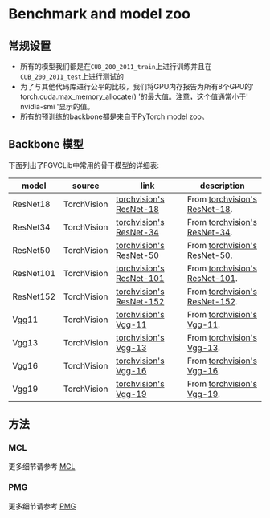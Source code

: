 # Benchmark and model zoo

## 常规设置

- 所有的模型我们都是在`CUB_200_2011_train`上进行训练并且在`CUB_200_2011_test`上进行测试的
- 为了与其他代码库进行公平的比较，我们将GPU内存报告为所有8个GPU的' torch.cuda.max_memory_allocate() '的最大值。注意，这个值通常小于' nvidia-smi '显示的值。
- 所有的预训练的backbone都是来自于PyTorch model zoo。

## Backbone 模型

下面列出了FGVCLib中常用的骨干模型的详细表:

| model            | source      | link                                                                                                                                                                                                   | description                                                                                                                                                                                                                                      |
| ---------------- | ----------- | ------------------------------------------------------------------------------------------------------------------------------------------------------------------------------------------------------ | ------------------------------------------------------------------------------------------------------------------------------------------------------------------------------------------------------------------------------------------------ |
| ResNet18         | TorchVision | [torchvision's ResNet-18](https://download.pytorch.org/models/resnet18-5c106cde.pth)                                                                                                                   | From [torchvision's ResNet-18](https://download.pytorch.org/models/resnet18-5c106cde.pth).                                                                                                                                                       |
| ResNet34         | TorchVision | [torchvision's ResNet-34](https://download.pytorch.org/models/resnet34-333f7ec4.pth)                                                                                                                   | From [torchvision's ResNet-34](https://download.pytorch.org/models/resnet34-333f7ec4.pth).                                                                                                                                                       |
| ResNet50         | TorchVision | [torchvision's ResNet-50](https://download.pytorch.org/models/resnet50-19c8e357.pth)                                                                                                                   | From [torchvision's ResNet-50](https://download.pytorch.org/models/resnet50-19c8e357.pth).                                                                                                                                                       |
| ResNet101         | TorchVision | [torchvision's ResNet-101](https://download.pytorch.org/models/resnet101-5d3b4d8f.pth)                                                                                                                   | From [torchvision's ResNet-101](https://download.pytorch.org/models/resnet101-5d3b4d8f.pth).                                                                                                                                                       |
| ResNet152         | TorchVision | [torchvision's ResNet-152](https://download.pytorch.org/models/resnet152-b121ed2d.pth)                                                                                                                   | From [torchvision's ResNet-152](https://download.pytorch.org/models/resnet152-b121ed2d.pth).                                                                                                                                                       |
| Vgg11         | TorchVision | [torchvision's Vgg-11](https://download.pytorch.org/models/vgg11-bbd30ac9.pth)                                                                                                                   | From [torchvision's Vgg-11](https://download.pytorch.org/models/vgg11-bbd30ac9.pth).                                                                                                                                                       |
| Vgg13         | TorchVision | [torchvision's Vgg-13](https://download.pytorch.org/models/vgg13-c768596a.pth)                                                                                                                   | From [torchvision's Vgg-13](https://download.pytorch.org/models/vgg13-c768596a.pth).                                                                                                                                                       |
| Vgg16         | TorchVision | [torchvision's Vgg-16](https://download.pytorch.org/models/vgg16-397923af.pth)                                                                                                                   | From [torchvision's Vgg-16](https://download.pytorch.org/models/vgg16-397923af.pth).                                                                                                                                                       |
| Vgg19         | TorchVision | [torchvision's Vgg-19](https://download.pytorch.org/models/vgg19-dcbb9e9d.pth)                                                                                                                   | From [torchvision's Vgg-19](https://download.pytorch.org/models/vgg19-dcbb9e9d.pth).                                                                                                                                                       |

## 方法

### MCL
更多细节请参考 [MCL](https://arxiv.org/abs/2002.04264) 

### PMG 
更多细节请参考 [PMG](https://arxiv.org/abs/2003.03836v3) 

